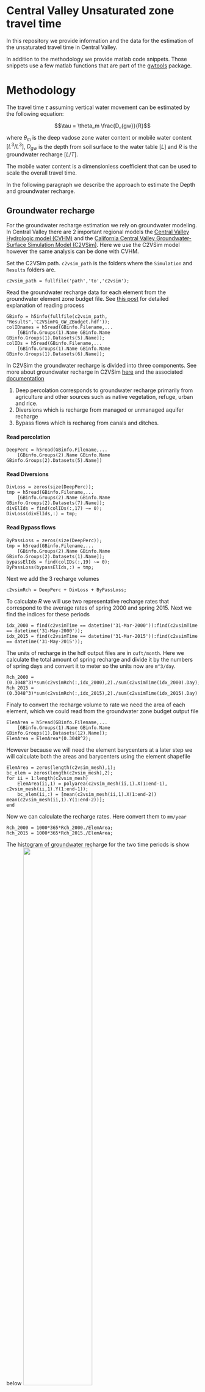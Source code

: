 # Central Valley Unsaturated zone travel time
In this repository we provide information and the data for the estimation of the unsaturated travel time in Central Valley.

In addition to the methodology we provide matlab code snippets. Those snippets use a few matlab functions that are part of the [gwtools](https://github.com/UCD-GW-Nitrate/gwtools) package.

# Methodology
The travel time $\tau$ assuming vertical water movement can be estimated by the following equation:

$$\tau = \theta_m \frac{D_{gw}}{R}$$

where $\theta_m$  is the deep vadose zone water content or mobile water content $[L^3/L^3]$, $D_{gw}$ is the depth from soil surface to the water table $[L]$ and $R$ is the groundwater recharge $[L/T]$.

The mobile water content is a dimensionless coefficient that can be used to scale the overall travel time.

In the following paragraph we describe the approach to estimate the Depth and groundwater recharge.

## Groundwater recharge
For the groundwater recharge estimation we rely on groundwater modeling. In Central Valley there are 2 important regional models the [Central Valley Hydrologic model (CVHM)](https://ca.water.usgs.gov/projects/central-valley/central-valley-hydrologic-model.html) and the [California Central Valley Groundwater-Surface Simulation Model (C2VSim)](https://data.cnra.ca.gov/dataset/c2vsimfg-version-1-01). Here we use the C2VSim model however the same analysis can be done with CVHM.

Set the C2VSim path. `c2vsim_path` is the folders where the `Simulation` and `Results` folders are.
```
c2vsim_path = fullfile('path','to','c2vsim');
```

Read the groundwater recharge data for each element from the groundwater element zone budget file. See [this post](https://subsurface.gr/reading-iwfm-c2vsim-output-files/) for detailed explanation of reading process 
```
GBinfo = h5info(fullfile(c2vsim_path, "Results",'C2VSimFG_GW_ZBudget.hdf'));
colIDnames = h5read(GBinfo.Filename,...
    [GBinfo.Groups(1).Name GBinfo.Name GBinfo.Groups(1).Datasets(5).Name]);
colIDs = h5read(GBinfo.Filename,...
    [GBinfo.Groups(1).Name GBinfo.Name GBinfo.Groups(1).Datasets(6).Name]);
```
In C2VSim the groundwater recharge is divided into three components. See more about groundwater recharge in C2VSim [here](https://giorgk.users.earthengine.app/view/c2vsim-recharge-xplr) and the associated [documentation](https://gwt.ucdavis.edu/blog/c2vsim-swat-groundwater-recharge-link)
1. Deep percolation corresponds to groundwater recharge primarily from agriculture and  other sources such as native vegetation, refuge, urban and rice.
2. Diversions which is recharge from managed or unmanaged aquifer recharge
3. Bypass flows which is rechareg from canals and ditches.

#### Read percolation
```
DeepPerc = h5read(GBinfo.Filename,...
    [GBinfo.Groups(2).Name GBinfo.Name GBinfo.Groups(2).Datasets(5).Name])
```
#### Read Diversions
```
DivLoss = zeros(size(DeepPerc));
tmp = h5read(GBinfo.Filename,...
    [GBinfo.Groups(2).Name GBinfo.Name GBinfo.Groups(2).Datasets(7).Name]);
divElIds = find(colIDs(:,17) ~= 0);
DivLoss(divElIds,:) = tmp;
```
#### Read Bypass flows
```
ByPassLoss = zeros(size(DeepPerc));
tmp = h5read(GBinfo.Filename,...
    [GBinfo.Groups(2).Name GBinfo.Name GBinfo.Groups(2).Datasets(1).Name]);
bypassElIds = find(colIDs(:,19) ~= 0);
ByPassLoss(bypassElIds,:) = tmp;
```
Next we add the 3 recharge volumes
```
c2vsimRch = DeepPerc + DivLoss + ByPassLoss;
```
To calculate $R$ we will use two representative recharge rates that correspond to the average rates of spring 2000 and spring 2015. Next we find the indices for these periods
```
idx_2000 = find(c2vsimTime == datetime('31-Mar-2000')):find(c2vsimTime == datetime('31-May-2000'));
idx_2015 = find(c2vsimTime == datetime('31-Mar-2015')):find(c2vsimTime == datetime('31-May-2015'));
```
The units of recharge in the hdf output files are in `cuft/month`. Here we calculate the total amount of spring recharge and divide it by the numbers of spring days and convert it to meter so the units now are `m^3/day`.
```
Rch_2000 = (0.3048^3)*sum(c2vsimRch(:,idx_2000),2)./sum(c2vsimTime(idx_2000).Day);
Rch_2015 = (0.3048^3)*sum(c2vsimRch(:,idx_2015),2)./sum(c2vsimTime(idx_2015).Day)
```
Finaly to convert the recharge volume to rate we need the area of each element, which we could read from the groundwater zone budget output file
```
ElemArea = h5read(GBinfo.Filename,...
    [GBinfo.Groups(1).Name GBinfo.Name GBinfo.Groups(1).Datasets(12).Name]);
ElemArea = ElemArea*(0.3048^2);
```
However because we will need the element barycenters at a later step we will calculate both the areas and barycenters using the element shapefile
```
ElemArea = zeros(length(c2vsim_mesh),1);
bc_elem = zeros(length(c2vsim_mesh),2);
for ii = 1:length(c2vsim_mesh)
    ElemArea(ii,1) = polyarea(c2vsim_mesh(ii,1).X(1:end-1), c2vsim_mesh(ii,1).Y(1:end-1));
    bc_elem(ii,:) = [mean(c2vsim_mesh(ii,1).X(1:end-2)) mean(c2vsim_mesh(ii,1).Y(1:end-2))];
end
```
Now we can calculate the recharge rates. Here convert them to `mm/year`
```
Rch_2000 = 1000*365*Rch_2000./ElemArea;
Rch_2015 = 1000*365*Rch_2015./ElemArea;
```
The histogram of groundwater recharge for the two time periods is show below
<img src="RchHist.png" width="60%">

---------
## Depth to groundwater table
### Prepare the measures water level data
For the depth to water table we rely on water level measurments. The data we use in the following can be found under our [cv unsat data folder](https://ucdavis.box.com/s/2sgyg7gc7kaem01j0olpumm6xml7h7ji). These are processed data. The original data were obtained by DWR.
```
gwl_data1 = readtable('gwl_file_part_1.xlsx');
gwl_data2 = readtable('gwl_file_part_2.xlsx');
gwl_data3 = readtable('gwl_file_part_3.xlsx');
```
Join the three tables but keep only the data we need 
```
columns_to_keep = ["Var2","Var4","Var5","Var6","Var7","Var8"];
gwl_data = [gwl_data1(:,columns_to_keep) 
    gwl_data2(:,columns_to_keep)
    gwl_data3(:,columns_to_keep)];
gwl_data.Properties.VariableNames = {'Section', 'Date','Var5','Var6','Var7','Var8'};
gwl_data.Section = categorical(gwl_data.Section);
```
Keep the data of spring 2000 and 2015
```
gwl_data = gwl_data((gwl_data.Date >= datetime(2000,2,1) & gwl_data.Date <= datetime(2000,5,31)) | ...
                    (gwl_data.Date >= datetime(2015,2,1) & gwl_data.Date <= datetime(2015,5,31)),:);
```
From those fields calculate the depth to groundwater
```
gwl_data.DGW = gwl_data.Var8 - (gwl_data.Var5 - gwl_data.Var6);
gwl_data(:,["Var5","Var6","Var7","Var8"]) = [];
gwl_data(isnan(gwl_data.DGW),:) = [];
```
Read the spreadsheet with the coordinate information
```
gst = readtable(fullfile('..','..','Box','cv-unsat','gst_file.xlsx'));
gst.SITE_CODE = categorical(gst.SITE_CODE);
```
Append coordinates to the groundwater level data table
```
[Lia, Locb] = ismember(gwl_data.Section, gst.SITE_CODE);
gwl_data.Lat(Lia) = gst.LATITUDE(Locb(Lia));
gwl_data.Lon(Lia) = gst.LONGITUDE(Locb(Lia));
gwl_data = gwl_data(Lia,:);
```
For each section it is possible to have multiple well records. Here we isolate a list of unique sections
```
trs_unique = unique(gwl_data.Section);
GWL = table(trs_unique,'VariableNames', {'Section'});
```
Loop through the wells and calculate the mean depth for 2000 and 2015
```
for ii = 1:size(GWL,1)
    ind = find(gwl_data.Section == GWL.Section(ii));
    if ~isempty(ind)
        GWL.Lat(ii) = gwl_data.Lat(ind(1));
        GWL.Lon(ii) = gwl_data.Lon(ind(1));
        % find records for spring 2000
        iyr = year(gwl_data.Date(ind)) == 2000;
        GWL.DGW_2000(ii) = mean(gwl_data.DGW(ind(iyr)));
        % find records for spring 2015
        iyr = year(gwl_data.Date(ind)) == 2015;
        GWL.DGW_2015(ii) = mean(gwl_data.DGW(ind(iyr)));
    end
end
```
Isolate the records that are within the Central Valley. Read the Central Valley shapefile 
```
CV_outline = shaperead(fullfile('path','to','gis_data','C2VSim_Outline_3310'));
```
Plot all record data
```
plot(CV_outline.X, CV_outline.Y)
[xx,yy] = projfwd(projcrs(3310),GWL.Lat, -GWL.Lon);
hold on
plot(xx,yy,'.')
title('All records')
hold off
```
<img src="AllRecordsMap.png" width="60%">

Remove the wells outside Central Valley
```
CV_outline_shape = polyshape(CV_outline.X, CV_outline.Y);
in_cv = CV_outline_shape.isinterior(xx,yy);
GWL(~in_cv,:) = [];
```
Compare the well records between 2000 and 2015 years
```
subplot(1,2,1);
plot(-GWL.Lon(~isnan(GWL.DGW_2000)), GWL.Lat(~isnan(GWL.DGW_2000)),'.')
title({'Records with Spring',['2000 DGW (' num2str(sum(~isnan(GWL.DGW_2000))) ')']})
axis equal
axis off
subplot(1,2,2);
plot(-GWL.Lon(~isnan(GWL.DGW_2015)), GWL.Lat(~isnan(GWL.DGW_2015)),'.')
title({'Records with Spring',['2015 DGW (' num2str(sum(~isnan(GWL.DGW_2015))) ')']})
axis equal
axis off
```
<img src="GWLSpringMaps.png" width="60%">

### Condition Simulated data to measured data
Because the measured data have significant gaps we will use the simulated data which cover the CV however they contain errors. The goal here is to adjust the errors based on the water level measurment data

First read the simulated data. (This is going to take sometime)
```
C2VsimHead = readIWFM_headalloutput(fullfile(c2vsim_path,'Results','C2VSimFG_GW_HeadAll.out'), 30179, 4, 505, 1);
```
Calculate the simulated average water table for spring 2000 and 2015. 
The data are in feet therefore we convert the water table elevation in meters.
```
sim_wtbl_2000 = 0.3048 * (C2VsimHead{319,2}(:,1) + C2VsimHead{320,2}(:,1) + C2VsimHead{321,2}(:,1))/3;
sim_wtbl_2015 = 0.3048 * (C2VsimHead{499,2}(:,1) + C2VsimHead{500,2}(:,1) + C2VsimHead{501,2}(:,1))/3;
```
To calculate the depth to water we read the C2VSim groundwater surface elevation and convert it to meters
```
cv_nodes = readIWFM_Nodes(fullfile(c2vsim_path, 'Preprocessor','C2VSimFG_Nodes.dat'));
cv_gse = readIWFM_Stratigraphy(fullfile(c2vsim_path,'Preprocessor','C2VSimFG_Stratigraphy.dat'),30179, 4, 105);
cv_gse = 0.3048 * cv_gse(:,2);
```
The simulated depth to groundwater can now be calculated as:
```
sim_dgw_2000 = cv_gse - sim_wtbl_2000;
sim_dgw_2015 = cv_gse - sim_wtbl_2015;
```
The simulated and measured data have to be under the same coordinate system. In the following snippet we convert the measurment data from lat long to 3310 and the simulated data from 26910 to 3310
```
[GWL.X_3310, GWL.Y_3310] = projfwd(projcrs(3310),GWL.Lat, -GWL.Lon); 
GWL.DGW_2000 = GWL.DGW_2000*0.3048;
GWL.DGW_2015 = GWL.DGW_2015*0.3048;

[lat,lon] = projinv(projcrs(26910), [c2vsim_nodes.X]', [c2vsim_nodes.Y]');
[simX3310, simY3310] = projfwd(projcrs(3310),lat, lon);
```
To make the conditioning process easier we will create interpolants for the measured and simulated data
```
Fmeas2000 = scatteredInterpolant(GWL.X_3310(~isnan(GWL.DGW_2000)), ...
    GWL.Y_3310(~isnan(GWL.DGW_2000)), GWL.DGW_2000(~isnan(GWL.DGW_2000)), 'linear', 'nearest');
Fmeas2015 = scatteredInterpolant(GWL.X_3310(~isnan(GWL.DGW_2015)), ...
    GWL.Y_3310(~isnan(GWL.DGW_2015)), GWL.DGW_2015(~isnan(GWL.DGW_2015)), 'linear', 'nearest');

Fsim2000 = scatteredInterpolant(simX3310, simY3310, sim_dgw_2000, 'linear', 'nearest');
Fsim2015 = scatteredInterpolant(simX3310, simY3310, sim_dgw_2015, 'linear', 'nearest');
```
### Conditioning steps

1. Calculate the simulated values on the points where we have measurements.
```
DGW2000sim = Fsim2000(Fmeas2000.Points(:,1), Fmeas2000.Points(:,2));
DGW2015sim = Fsim2015(Fmeas2015.Points(:,1), Fmeas2015.Points(:,2));
```
2. Create interpolants using the simulated values at the measured locations
```
Fmeas2000sim = scatteredInterpolant(Fmeas2000.Points(:,1), Fmeas2000.Points(:,2), DGW2000sim, 'linear','nearest');
Fmeas2015sim = scatteredInterpolant(Fmeas2015.Points(:,1), Fmeas2015.Points(:,2), DGW2015sim, 'linear','nearest');
```
3. Interpolate a simulated DGW on the c2vsim nodes using the measurement points with the simulated interpolated values on them
```
SimMeas2000 = Fmeas2000sim(simX3310, simY3310);
SimMeas2015 = Fmeas2015sim(simX3310, simY3310);
```
4. The difference between the actual simulated DGW and the interpolated simulated DGW using the density of the measured data is the interpolation error that an interpolation on measured points would produce 
```
measError2000 = Fsim2000.Values - SimMeas2000;
measError2015 = Fsim2015.Values - SimMeas2015;
```
5. Use the actual measurement data to interpolate on the c2vsim nodes
```
MeasInterp2000 = Fmeas2000(simX3310, simY3310);
MeasInterp2015 = Fmeas2015(simX3310, simY3310);
```
6. Finaly we correct the interpolation by adding the interpolated error
```
DGW2000 = MeasInterp2000 + measError2000;
DGW2015 = MeasInterp2015 + measError2015;
```
In the following snippets we prepare a triangulation structure that we use is to visualize the data
```
% Triangulate the c2vsim nodes
DT = delaunayTriangulation(simX3310,simY3310);
% Calculate the barycenters of the triangles of the triangulation
bc_tr = zeros(size(DT.ConnectivityList,1),2);
for ii = 1:3
    bc_tr = bc_tr + [DT.Points(DT.ConnectivityList(:,ii),1) DT.Points(DT.ConnectivityList(:,ii),2)];
end
bc_tr = bc_tr./3;
% Remove the triangles outside the Central Valley
in_cv = CV_outline_shape.isinterior(bc_tr(:,1), bc_tr(:,2));
tr = DT.ConnectivityList(in_cv,:);
```
Prepare a few data structures to help with ploting
```
tmp2000 = sign(DGW2000).*log10(abs(DGW2000));
tmp2015 = sign(DGW2015).*log10(abs(DGW2015));
cmin = min(min(tmp2000),min(tmp2015));
cmax = max(max(tmp2000),max(tmp2015));

color_res = 512; %Color resolution 
lcol = linspace(cmin,cmax,color_res)'; 
id = find(lcol > 0,1)-1; 
custom_map = [linspace(130, 255, id)' linspace(0, 255, id)' linspace(0, 255, id)'; ...
              linspace(255, 0,color_res-id)' linspace(255,0,color_res-id)' linspace(255, 130,color_res-id)'];
```
Plot the depth to groundwater for Spring 2000 and 2015
```
figure()
clf
subplot(1,2,1)
trisurf(tr, simX3310, simY3310, tmp2000,'edgecolor','none');
clim([cmin cmax]);
colormap(custom_map./255); 
view(0,90)
axis equal
axis off
title('Depth to water table - 2000')
h = colorbar;
h.Label.String = 'm'; 
h.TickLabels = cellfun(@num2str, num2cell(10.^h.Ticks),'UniformOutput',false);

subplot(1,2,2)
trisurf(tr, simX3310, simY3310, tmp2015,'edgecolor','none');
clim([cmin cmax]);
colormap(custom_map./255); 
view(0,90)
axis equal
axis off
title('Depth to water table - 2015')
h = colorbar;
h.Label.String = 'm';
h.TickLabels = cellfun(@num2str, num2cell(10.^h.Ticks),'UniformOutput',false);
```
<img src="DGWspringMaps.png" width="70%">

## Calculate Travel time
To calculate the travel time we will define a $\tau = 0.05$ value and two thresholds
